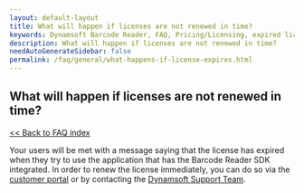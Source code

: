 ```yaml
---
layout: default-layout
title: What will happen if licenses are not renewed in time?
keywords: Dynamsoft Barcode Reader, FAQ, Pricing/Licensing, expired license
description: What will happen if licenses are not renewed in time?
needAutoGenerateSidebar: false
permalink: /faq/general/what-happens-if-license-expires.html
---
```


## What will happen if licenses are not renewed in time?

[<< Back to FAQ index](index.md)

Your users will be met with a message saying that the license has expired when they try to use the application that has the Barcode Reader SDK integrated. In order to renew the license immediately, you can do so via the [customer portal](https://www.dynamsoft.com/customer/license/fullLicense) or by contacting the [Dynamsoft Support Team](https://www.dynamsoft.com/contact/).
